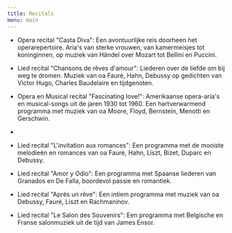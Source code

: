 ```yaml
---
title: Recitals
menu: main
---
```


* Opera recital "Casta Diva": Een avontuurlijke reis doorheen het operarepertoire. Aria's van sterke vrouwen, van kamermeisjes tot koninginnen, op muziek van Händel over Mozart tot Bellini en Puccini.
  
* Lied recital "Chansons de rêves d'amour": Liederen over de liefde om bij weg te dromen. Muziek van oa Fauré, Hahn, Debussy op gedichten van Victor Hugo, Charles Baudelaire en tijdgenoten.
  
*  Opera en Musical recital "Fascinating love!": Amerikaanse opera-aria's en musical-songs uit de jaren 1930 tot 1960. Een hartverwarmend programma met muziek van oa Moore, Floyd, Bernstein, Menotti en Gerschwin.
* 
* Lied recital "L'invitation aux romances": Een programma met de mooiste melodieën en romances van oa Fauré, Hahn, Liszt, Bizet, Duparc en Debussy.

* Lied recital "Amor y Odio": Een programma met Spaanse liederen van Granados en De Falla, boordevol passie en romantiek.
  
* Lied recital "Après un rêve": Een intiem programma met muziek van oa Debussy, Fauré, Liszt en Rachmaninov.
  
* Lied recital "Le Salon des Souvenirs": Een programma met Belgische en Franse salonmuziek uit de tijd van James Ensor.
